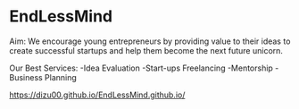 # EndLessMind
Aim:
We encourage young entrepreneurs by providing value to their ideas to create successful startups and  help them become the next future unicorn.

Our Best Services:
-Idea Evaluation
-Start-ups Freelancing
-Mentorship
-Business Planning

https://dizu00.github.io/EndLessMind.github.io/
